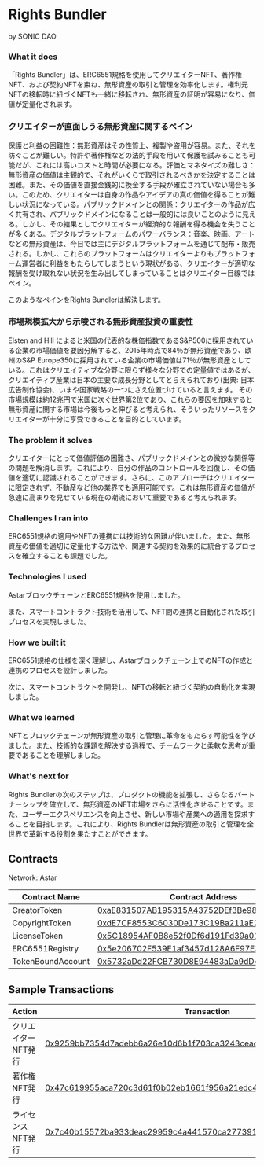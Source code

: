 # Rights Bundler
by SONIC DAO

### What it does
「Rights Bundler」は、ERC6551規格を使用してクリエイターNFT、著作権NFT、および契約NFTを束ね、無形資産の取引と管理を効率化します。権利元NFTの移転時に紐づくNFTも一緒に移転され、無形資産の証明が容易になり、価値が定量化されます。


### クリエイターが直面しうる無形資産に関するペイン


保護と利益の困難性：無形資産はその性質上、複製や盗用が容易。また、それを防ぐことが難しい。特許や著作権などの法的手段を用いて保護を試みることも可能だが、これには高いコストと時間が必要になる。評価とマネタイズの難しさ：無形資産の価値は主観的で、それがいくらで取引されるべきかを決定することは困難。また、その価値を直接金銭的に換金する手段が確立されていない場合も多い。このため、クリエイターは自身の作品やアイデアの真の価値を得ることが難しい状況になっている。パブリックドメインとの関係：クリエイターの作品が広く共有され、パブリックドメインになることは一般的には良いことのように見える。しかし、その結果としてクリエイターが経済的な報酬を得る機会を失うことが多くある。デジタルプラットフォームのパワーバランス：音楽、映画、アートなどの無形資産は、今日では主にデジタルプラットフォームを通じて配布・販売される。しかし、これらのプラットフォームはクリエイターよりもプラットフォーム運営者に利益をもたらしてしまうという現状がある、クリエイターが適切な報酬を受け取れない状況を生み出してしまっていることはクリエイター目線ではペイン。

このようなペインをRights Bundlerは解決します。



### 市場規模拡大から示唆される無形資産投資の重要性

Elsten and Hill によると米国の代表的な株価指数であるS&P500に採用されている企業の市場価値を要因分解すると、2015年時点で84％が無形資産であり、欧州のS&P Europe350に採用されている企業の市場価値は71％が無形資産としている。これはクリエイティブな分野に限らず様々な分野での定量値ではあるが、クリエイティブ産業は日本の主要な成長分野としてとらえられており(出典: 日本広告制作協会)、いまや国家戦略の一つにさえ位置づけていると言えます。 その市場規模は約12兆円で米国に次ぐ世界第2位であり、これらの要因を加味すると無形資産に関する市場は今後もっと伸びると考えられ、そういったリソースをクリエイターが十分に享受できることを目的としています。


### The problem it solves
クリエイターにとって価値評価の困難さ、パブリックドメインとの微妙な関係等の問題を解消します。これにより、自分の作品のコントロールを回復し、その価値を適切に認識されることができます。さらに、このアプローチはクリエイターに限定されず、不動産など他の業界でも適用可能です。これは無形資産の価値が急速に高まりを見せている現在の潮流において重要であると考えられます。



### Challenges I ran into
ERC6551規格の適用やNFTの連携には技術的な困難が伴いました。また、無形資産の価値を適切に定量化する方法や、関連する契約を効果的に統合するプロセスを確立することも課題でした。



### Technologies I used
AstarブロックチェーンとERC6551規格を使用しました。

また、スマートコントラクト技術を活用して、NFT間の連携と自動化された取引プロセスを実現しました。


### How we built it
ERC6551規格の仕様を深く理解し、Astarブロックチェーン上でのNFTの作成と連携のプロセスを設計しました。

次に、スマートコントラクトを開発し、NFTの移転と紐づく契約の自動化を実現しました。



### What we learned
NFTとブロックチェーンが無形資産の取引と管理に革命をもたらす可能性を学びました。また、技術的な課題を解決する過程で、チームワークと柔軟な思考が重要であることを理解しました。



### What's next for
Rights Bundlerの次のステップは、プロダクトの機能を拡張し、さらなるパートナーシップを確立して、無形資産のNFT市場をさらに活性化させることです。また、ユーザーエクスペリエンスを向上させ、新しい市場や産業への適用を探求することを目指します。これにより、Rights Bundlerは無形資産の取引と管理を全世界で革新する役割を果たすことができます。


## Contracts
Network: Astar

|  Contract Name  |  Contract Address  |
| ---- | ---- |
| CreatorToken | [0xaE831507AB195315A43752DEf3Be98dFa15A8e01](https://blockscout.com/astar/address/0xaE831507AB195315A43752DEf3Be98dFa15A8e01#code) |
| CopyrightToken  | [0xdE7CF8553C6030De173C19Ba211aE2569bed6479](https://blockscout.com/astar/address/0xdE7CF8553C6030De173C19Ba211aE2569bed6479#code) |
| LicenseToken | [0x5C18954AF0B8e52f0Df6d191Fd39a01741B6D46a](https://blockscout.com/astar/address/0x5C18954AF0B8e52f0Df6d191Fd39a01741B6D46a#code) |
| ERC6551Registry | [0x5e206702F539E1af3457d128A6F97E3ba35aEf1E](https://blockscout.com/astar/address/0x5e206702F539E1af3457d128A6F97E3ba35aEf1E#code) |
| TokenBoundAccount | [0x5732aDd22FCB730D8E94483aDa9dD4Bd6797213b](https://blockscout.com/astar/address/0x5732aDd22FCB730D8E94483aDa9dD4Bd6797213b#code) |

## Sample Transactions

|  Action  |  Transaction  |
| ---- | ---- |
| クリエイターNFT発行 | [0x9259bb7354d7adebb6a26e10d6b1f703ca3243ceacb1c72aadc97ca1ba35279e](https://blockscout.com/astar/tx/0x9259bb7354d7adebb6a26e10d6b1f703ca3243ceacb1c72aadc97ca1ba35279e) |
| 著作権NFT発行 | [0x47c619955aca720c3d61f0b02eb1661f956a21edc4bbdef6d1e0fb8dacca72ff](https://blockscout.com/astar/tx/0x47c619955aca720c3d61f0b02eb1661f956a21edc4bbdef6d1e0fb8dacca72ff) |
| ライセンスNFT発行 | [0x7c40b15572ba933deac29959c4a441570ca277391ed8052dec299e36411ebbab](https://blockscout.com/astar/tx/0x7c40b15572ba933deac29959c4a441570ca277391ed8052dec299e36411ebbab) |
